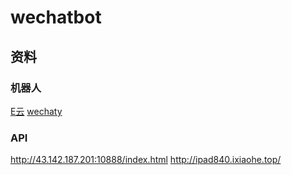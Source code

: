 # wechatbot

## 资料
### 机器人
<a href="http://wkteam.cn/" >E云</a>
<a href="https://wechaty.js.org/zh/" >wechaty</a>

### API
http://43.142.187.201:10888/index.html
http://ipad840.ixiaohe.top/